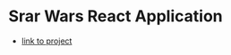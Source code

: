 # Srar Wars React Application

- [link to project](https://yevhenmedovnyk.github.io/React_Star_Wars/)


